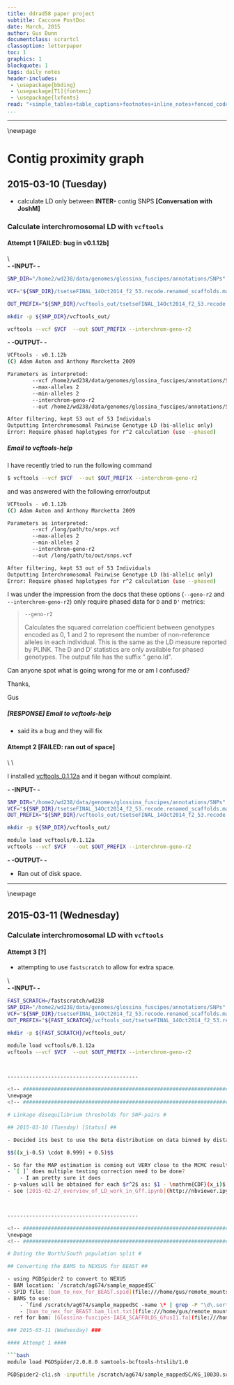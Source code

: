 ```yaml
---
title: ddrad58 paper project
subtitle: Caccone PostDoc
date: March, 2015
author: Gus Dunn
documentclass: scrartcl
classoption: letterpaper
toc: 1
graphics: 1
blockquote: 1
tags: daily notes
header-includes: 
 - \usepackage{bbding}
 - \usepackage[T1]{fontenc}
 - \usepackage{lxfonts}
read: "+simple_tables+table_captions+footnotes+inline_notes+fenced_code_blocks+fenced_code_attributes+fancy_lists+definition_lists+superscript+subscript+tex_math_dollars"
...
```





------------------------------------------

<!-- ################################################################## -->
\newpage
<!-- ################################################################## -->


# Contig proximity graph #

## 2015-03-10 (Tuesday) ##

- calculate LD only between __INTER-__ contig SNPS __[Conversation with JoshM]__

### Calculate interchromosomal LD with `vcftools` ###

#### Attempt 1 [FAILED: bug in v0.1.12b] ####


\ \
__- -INPUT- -__

```bash
SNP_DIR="/home2/wd238/data/genomes/glossina_fuscipes/annotations/SNPs"

VCF="${SNP_DIR}/tsetseFINAL_14Oct2014_f2_53.recode.renamed_scaffolds.maf0_05.vcf"

OUT_PREFIX="${SNP_DIR}/vcftools_out/tsetseFINAL_14Oct2014_f2_53.recode.renamed_scaffolds.maf0_05.vcf"

mkdir -p ${SNP_DIR}/vcftools_out/

vcftools --vcf $VCF  --out $OUT_PREFIX --interchrom-geno-r2
```

__- -OUTPUT- -__

```bash
VCFtools - v0.1.12b
(C) Adam Auton and Anthony Marcketta 2009

Parameters as interpreted:
        --vcf /home2/wd238/data/genomes/glossina_fuscipes/annotations/SNPs/tsetseFINAL_14Oct2014_f2_53.recode.renamed_scaffolds.maf0_05.vcf
        --max-alleles 2
        --min-alleles 2
        --interchrom-geno-r2
        --out /home2/wd238/data/genomes/glossina_fuscipes/annotations/SNPs/vcftools_out/tsetseFINAL_14Oct2014_f2_53.recode.renamed_scaffolds.maf0_05.vcf

After filtering, kept 53 out of 53 Individuals
Outputting Interchromosomal Pairwise Genotype LD (bi-allelic only)
Error: Require phased haplotypes for r^2 calculation (use --phased)

```

##### Email to vcftools-help #####

I have recently tried to run the following command

```bash
$ vcftools --vcf $VCF  --out $OUT_PREFIX --interchrom-geno-r2
```

and was answered with the following error/output

```bash
VCFtools - v0.1.12b
(C) Adam Auton and Anthony Marcketta 2009

Parameters as interpreted:
        --vcf /long/path/to/snps.vcf
        --max-alleles 2
        --min-alleles 2
        --interchrom-geno-r2
        --out /long/path/to/out/snps.vcf

After filtering, kept 53 out of 53 Individuals
Outputting Interchromosomal Pairwise Genotype LD (bi-allelic only)
Error: Require phased haplotypes for r^2 calculation (use --phased)

```

I was under the impression from the docs that these options (`--geno-r2` and `--interchrom-geno-r2`) only require phased data for `D` and `D'` metrics:

>`--geno-r2`
>
>Calculates the squared correlation coefficient between genotypes encoded as 0, 1 and 2 to represent the number of non-reference alleles in each individual. This is the same as the LD measure reported by PLINK. The D and D’ statistics are only available for phased genotypes. The output file has the suffix ".geno.ld".


Can anyone spot what is going wrong for me or am I confused?

Thanks,

Gus

##### [RESPONSE] Email to vcftools-help #####

- said its a bug and they will fix

#### Attempt 2 [FAILED: ran out of space] ####
\ \

I installed [vcftools_0.1.12a](file:///home/gus/remote_mounts/louise/scripts/installs/install_vcftools_0.1.12a.sh) and it began without complaint.

__- -INPUT- -__
```bash
SNP_DIR="/home2/wd238/data/genomes/glossina_fuscipes/annotations/SNPs"
VCF="${SNP_DIR}/tsetseFINAL_14Oct2014_f2_53.recode.renamed_scaffolds.maf0_05.vcf"
OUT_PREFIX="${SNP_DIR}/vcftools_out/tsetseFINAL_14Oct2014_f2_53.recode.renamed_scaffolds.maf0_05.vcf"

mkdir -p ${SNP_DIR}/vcftools_out/

module load vcftools/0.1.12a
vcftools --vcf $VCF  --out $OUT_PREFIX --interchrom-geno-r2
```

__- -OUTPUT- -__

- Ran out of disk space.


------------------------------------------


<!-- ################################################################## -->
\newpage
<!-- ################################################################## -->

## 2015-03-11 (Wednesday) ##

### Calculate interchromosomal LD with `vcftools` ###

#### Attempt 3 [?] ####

- attempting to use `fastscratch` to allow for extra space.

\ \
__- -INPUT- -__

```bash
FAST_SCRATCH=/fastscratch/wd238
SNP_DIR="/home2/wd238/data/genomes/glossina_fuscipes/annotations/SNPs"
VCF="${SNP_DIR}/tsetseFINAL_14Oct2014_f2_53.recode.renamed_scaffolds.maf0_05.vcf"
OUT_PREFIX="${FAST_SCRATCH}/vcftools_out/tsetseFINAL_14Oct2014_f2_53.recode.renamed_scaffolds.maf0_05.vcf"

mkdir -p ${FAST_SCRATCH}/vcftools_out/

module load vcftools/0.1.12a
vcftools --vcf $VCF  --out $OUT_PREFIX --interchrom-geno-r2 



------------------------------------------

<!-- ################################################################## -->
\newpage 
<!-- ####################################################################################### -->

# Linkage disequilibrium thresholds for SNP-pairs #

## 2015-03-10 (Tuesday) [Status] ##

- Decided its best to use the Beta distribution on data binned by distance and scaled thusly:

$$((x_i-0.5) \cdot 0.999) + 0.5)$$

- So far the MAP estimation is coming out VERY close to the MCMC results, so I think I will simply use that since it is __MUCH__ faster.
- `[ ]` does multiple testing correction need to be done?
    - I am pretty sure it does
- p-values will be obtained for each $r^2$ as: $1 - \mathrm{CDF}(x_i)$ 
- see [2015-02-27_overview_of_LD_work_in_Gff.ipynb](http://nbviewer.ipython.org/github/xguse/ipy_notebooks/blob/master/YALE/ddrad58/2015-02-27_overview_of_LD_work_in_Gff.ipynb) for extra info.



------------------------------------------

<!-- ################################################################## -->
\newpage
<!-- ################################################################## -->

# Dating the North/South population split #

## Converting the BAMS to NEXSUS for BEAST ##

- using PGDSpider2 to convert to NEXUS
- BAM location: `/scratch/ag674/sample_mappedSC`
- SPID file: [bam_to_nex_for_BEAST.spid](file:///home/gus/remote_mounts/louise/data/projects/ddrad58/PGDSpider_files/bam_to_nex_for_BEAST/bam_to_nex_for_BEAST.spid)
- BAMS to use:
    - `find /scratch/ag674/sample_mappedSC -name \* | grep -P "\d\.sorted" > $HOME/data/projects/ddrad58/PGDSpider_files/bam_to_nex_for_BEAST/bam_to_nex_for_BEAST.bam_list.txt`
    - [bam_to_nex_for_BEAST.bam_list.txt](file:///home/gus/remote_mounts/louise/data/projects/ddrad58/PGDSpider_files/bam_to_nex_for_BEAST/bam_to_nex_for_BEAST.bam_list.txt)
- ref for bam: [Glossina-fuscipes-IAEA_SCAFFOLDS_GfusI1.fa](file:///home/gus/remote_mounts/louise/data/genomes/glossina_fuscipes/assemblies/GfusI1/Glossina-fuscipes-IAEA_SCAFFOLDS_GfusI1.fa)

### 2015-03-11 (Wednesday) ###

#### Attempt 1 ####

```bash
module load PGDSpider/2.0.8.0 samtools-bcftools-htslib/1.0

PGDSpider2-cli.sh -inputfile /scratch/ag674/sample_mappedSC/KG_10030.sorted.bam -inputformat BAM -outputfile /fastscratch/wd238/beast_run/KG_10030.sorted.bam.nex -outputformat NEXSUS -spid $HOME/data/projects/ddrad58/PGDSpider_files/bam_to_nex_for_BEAST/bam_to_nex_for_BEAST.spid

```